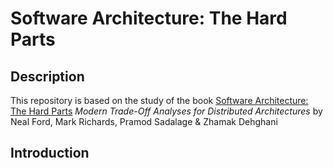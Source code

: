 # Software Architecture: The Hard Parts

## Description

This repository is based on the study of the
book [Software Architecture: The Hard Parts](https://www.oreilly.com/library/view/software-architecture-the/9781492086888/)
_Modern Trade-Off Analyses for Distributed Architectures_ by Neal Ford, Mark Richards, Pramod Sadalage & Zhamak Dehghani

## Introduction
